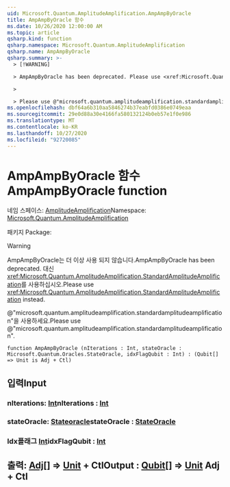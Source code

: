 ```yaml
---
uid: Microsoft.Quantum.AmplitudeAmplification.AmpAmpByOracle
title: AmpAmpByOracle 함수
ms.date: 10/26/2020 12:00:00 AM
ms.topic: article
qsharp.kind: function
qsharp.namespace: Microsoft.Quantum.AmplitudeAmplification
qsharp.name: AmpAmpByOracle
qsharp.summary: >-
  > [!WARNING]

  > AmpAmpByOracle has been deprecated. Please use <xref:Microsoft.Quantum.AmplitudeAmplification.StandardAmplitudeAmplification> instead.

  >

  > Please use @"microsoft.quantum.amplitudeamplification.standardamplitudeamplification".
ms.openlocfilehash: dbf64a6b310aa5846274b37eabfd0386e0749eaa
ms.sourcegitcommit: 29e0d88a30e4166fa580132124b0eb57e1f0e986
ms.translationtype: MT
ms.contentlocale: ko-KR
ms.lasthandoff: 10/27/2020
ms.locfileid: "92720085"
---
```

# <a name="ampampbyoracle-function"></a><span data-ttu-id="198d5-102">AmpAmpByOracle 함수</span><span class="sxs-lookup"><span data-stu-id="198d5-102">AmpAmpByOracle function</span></span>

<span data-ttu-id="198d5-103">네임 스페이스: [AmplitudeAmplification](xref:Microsoft.Quantum.AmplitudeAmplification)</span><span class="sxs-lookup"><span data-stu-id="198d5-103">Namespace: [Microsoft.Quantum.AmplitudeAmplification](xref:Microsoft.Quantum.AmplitudeAmplification)</span></span>

<span data-ttu-id="198d5-104">패키지 [](https://nuget.org/packages/)</span><span class="sxs-lookup"><span data-stu-id="198d5-104">Package: [](https://nuget.org/packages/)</span></span>


> [!WARNING]
> <span data-ttu-id="198d5-105">AmpAmpByOracle는 더 이상 사용 되지 않습니다.</span><span class="sxs-lookup"><span data-stu-id="198d5-105">AmpAmpByOracle has been deprecated.</span></span> <span data-ttu-id="198d5-106">대신 <xref:Microsoft.Quantum.AmplitudeAmplification.StandardAmplitudeAmplification>를 사용하십시오.</span><span class="sxs-lookup"><span data-stu-id="198d5-106">Please use <xref:Microsoft.Quantum.AmplitudeAmplification.StandardAmplitudeAmplification> instead.</span></span>
>
> <span data-ttu-id="198d5-107">@"microsoft.quantum.amplitudeamplification.standardamplitudeamplification"을 사용하세요.</span><span class="sxs-lookup"><span data-stu-id="198d5-107">Please use @"microsoft.quantum.amplitudeamplification.standardamplitudeamplification".</span></span>



```qsharp
function AmpAmpByOracle (nIterations : Int, stateOracle : Microsoft.Quantum.Oracles.StateOracle, idxFlagQubit : Int) : (Qubit[] => Unit is Adj + Ctl)
```


## <a name="input"></a><span data-ttu-id="198d5-108">입력</span><span class="sxs-lookup"><span data-stu-id="198d5-108">Input</span></span>

### <a name="niterations--int"></a><span data-ttu-id="198d5-109">nIterations: [Int](xref:microsoft.quantum.lang-ref.int)</span><span class="sxs-lookup"><span data-stu-id="198d5-109">nIterations : [Int](xref:microsoft.quantum.lang-ref.int)</span></span>




### <a name="stateoracle--stateoracle"></a><span data-ttu-id="198d5-110">stateOracle: [Stateoracle](xref:Microsoft.Quantum.Oracles.StateOracle)</span><span class="sxs-lookup"><span data-stu-id="198d5-110">stateOracle : [StateOracle](xref:Microsoft.Quantum.Oracles.StateOracle)</span></span>




### <a name="idxflagqubit--int"></a><span data-ttu-id="198d5-111">Idx플래그 [Int](xref:microsoft.quantum.lang-ref.int)</span><span class="sxs-lookup"><span data-stu-id="198d5-111">idxFlagQubit : [Int](xref:microsoft.quantum.lang-ref.int)</span></span>





## <a name="output--qubit--unit-adj--ctl"></a><span data-ttu-id="198d5-112">출력: [Adj](xref:microsoft.quantum.lang-ref.qubit)[] => [Unit](xref:microsoft.quantum.lang-ref.unit) + Ctl</span><span class="sxs-lookup"><span data-stu-id="198d5-112">Output : [Qubit](xref:microsoft.quantum.lang-ref.qubit)[] => [Unit](xref:microsoft.quantum.lang-ref.unit) Adj + Ctl</span></span>

